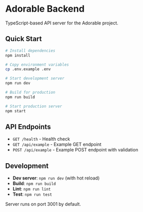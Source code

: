 # Adorable Backend

TypeScript-based API server for the Adorable project.

## Quick Start

```bash
# Install dependencies
npm install

# Copy environment variables
cp .env.example .env

# Start development server
npm run dev

# Build for production
npm run build

# Start production server
npm start
```

## API Endpoints

- `GET /health` - Health check
- `GET /api/example` - Example GET endpoint
- `POST /api/example` - Example POST endpoint with validation

## Development

- **Dev server**: `npm run dev` (with hot reload)
- **Build**: `npm run build`
- **Lint**: `npm run lint`
- **Test**: `npm run test`

Server runs on port 3001 by default.